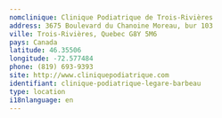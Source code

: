 ```yaml
---
nomclinique: Clinique Podiatrique de Trois-Rivières
address: 3675 Boulevard du Chanoine Moreau, bur 103
ville: Trois-Rivières, Quebec G8Y 5M6
pays: Canada
latitude: 46.35506
longitude: -72.577484
phone: (819) 693-9393
site: http://www.cliniquepodiatrique.com
identifiant: clinique-podiatrique-legare-barbeau
type: location
i18nlanguage: en
---
```

